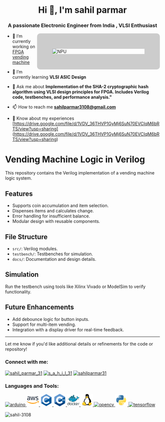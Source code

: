 <h1 align="center">Hi 👋, I'm sahil parmar</h1>
<h3 align="center">A passionate Electronic Engineer from India , VLSI Enthusiast</h3>
<img 
  align="right" 
  alt="NPU" 
  width="300" 
  style="border-radius: 10px; border: 50px solid #ccc;" 
  src="https://hackaday.com/wp-content/uploads/2015/09/sim1mainopt.gif">


- 🔭 I’m currently working on [FPGA vending machine](https://github.com/SAHIL-3108/Vending_Machine_Verilog_FPGA)

- 🌱 I’m currently learning **VLSI ASIC Design**

- 💬 Ask me about **Implementation of the SHA-2 cryptographic hash algorithm using VLSI design principles for FPGA. Includes Verilog code, testbenches, and performance analysis."**

- 📫 How to reach me **sahilparmar3108@gmail.com**

- 📄 Know about my experiences [https://drive.google.com/file/d/1VDV_36THVP1GyMj6SuN70EVCIqM6bRTS/view?usp=sharing]
(https://drive.google.com/file/d/1VDV_36THVP1GyMj6SuN70EVCIqM6bRTS/view?usp=sharing)

# Vending Machine Logic in Verilog

This repository contains the Verilog implementation of a vending machine logic system.

## Features
- Supports coin accumulation and item selection.
- Dispenses items and calculates change.
- Error handling for insufficient balance.
- Modular design with reusable components.

## File Structure
- `src/`: Verilog modules.
- `testbench/`: Testbenches for simulation.
- `docs/`: Documentation and design details.

## Simulation
Run the testbench using tools like Xilinx Vivado or ModelSim to verify functionality.

## Future Enhancements
- Add debounce logic for button inputs.
- Support for multi-item vending.
- Integration with a display driver for real-time feedback.

---

Let me know if you'd like additional details or refinements for the code or repository!

<h3 align="left">Connect with me:</h3>
<p align="left">
<a href="https://dev.to/sahil_parmar_31" target="blank"><img align="center" src="https://raw.githubusercontent.com/rahuldkjain/github-profile-readme-generator/master/src/images/icons/Social/devto.svg" alt="sahil_parmar_31" height="30" width="40" /></a>
<a href="https://instagram.com/s_a_h_i_l_31" target="blank"><img align="center" src="https://raw.githubusercontent.com/rahuldkjain/github-profile-readme-generator/master/src/images/icons/Social/instagram.svg" alt="s_a_h_i_l_31" height="30" width="40" /></a>
<a href="https://www.leetcode.com/sahilparmar31" target="blank"><img align="center" src="https://raw.githubusercontent.com/rahuldkjain/github-profile-readme-generator/master/src/images/icons/Social/leet-code.svg" alt="sahilparmar31" height="30" width="40" /></a>
</p>

<h3 align="left">Languages and Tools:</h3>
<p align="left"> <a href="https://www.arduino.cc/" target="_blank" rel="noreferrer"> <img src="https://cdn.worldvectorlogo.com/logos/arduino-1.svg" alt="arduino" width="40" height="40"/> </a> <a href="https://aws.amazon.com" target="_blank" rel="noreferrer"> <img src="https://raw.githubusercontent.com/devicons/devicon/master/icons/amazonwebservices/amazonwebservices-original-wordmark.svg" alt="aws" width="40" height="40"/> </a> <a href="https://www.cprogramming.com/" target="_blank" rel="noreferrer"> <img src="https://raw.githubusercontent.com/devicons/devicon/master/icons/c/c-original.svg" alt="c" width="40" height="40"/> </a> <a href="https://www.w3schools.com/cpp/" target="_blank" rel="noreferrer"> <img src="https://raw.githubusercontent.com/devicons/devicon/master/icons/cplusplus/cplusplus-original.svg" alt="cplusplus" width="40" height="40"/> </a> <a href="https://www.docker.com/" target="_blank" rel="noreferrer"> <img src="https://raw.githubusercontent.com/devicons/devicon/master/icons/docker/docker-original-wordmark.svg" alt="docker" width="40" height="40"/> </a> <a href="https://www.linux.org/" target="_blank" rel="noreferrer"> <img src="https://raw.githubusercontent.com/devicons/devicon/master/icons/linux/linux-original.svg" alt="linux" width="40" height="40"/> </a> <a href="https://opencv.org/" target="_blank" rel="noreferrer"> <img src="https://www.vectorlogo.zone/logos/opencv/opencv-icon.svg" alt="opencv" width="40" height="40"/> </a> <a href="https://www.python.org" target="_blank" rel="noreferrer"> <img src="https://raw.githubusercontent.com/devicons/devicon/master/icons/python/python-original.svg" alt="python" width="40" height="40"/> </a> <a href="https://www.tensorflow.org" target="_blank" rel="noreferrer"> <img src="https://www.vectorlogo.zone/logos/tensorflow/tensorflow-icon.svg" alt="tensorflow" width="40" height="40"/> </a> </p>

<p><img align="center" src="https://github-readme-stats.vercel.app/api/top-langs?username=sahil-3108&show_icons=true&locale=en&layout=compact" alt="sahil-3108" /></p>
